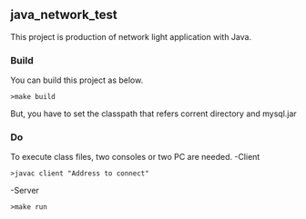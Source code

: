 ## java_network_test
This project is production of network light application with Java.
### Build
You can build this project as below.

```
>make build
```

But, you have to set the classpath that refers corrent directory and mysql.jar

### Do
To execute class files, two consoles or two PC are needed.
-Client

```
>javac client "Address to connect"
```

-Server

```
>make run
``` 

